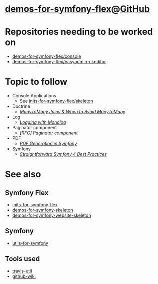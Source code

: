 # [demos-for-symfony-flex](https://demos-for-symfony-flex.github.io)@[GitHub](https://github.com/demos-for-symfony-flex)

# Repositories needing to be worked on
* [demos-for-symfony-flex/console](https://github.com/demos-for-symfony-flex/console)
* [demos-for-symfony-flex/easyadmin-ckeditor](https://github.com/demos-for-symfony-flex/easyadmin-ckeditor)

# Topic to follow
* Console Applications
  * See [inits-for-symfony-flex/skeleton](https://github.com/inits-for-symfony-flex/skeleton)
* Doctrine
  * [*ManyToMany Joins & When to Avoid ManyToMany*](https://knpuniversity.com/screencast/doctrine-relations/many-to-many-joins)
* Log
  * [*Logging with Monolog*](https://medium.com/@antonlytvynov/symfony-logs-with-monolog-1da3a2a6eb6a)
* Paginator component
  * [*[RFC] Paginator component*](https://github.com/symfony/symfony/issues/27276)
* PDF
  * [*PDF Generation in Symfony*](https://medium.com/@endroid/pdf-generation-in-symfony-3080702353b)
* Symfony
  * [*Straightforward Symfony 4 Best Practices*](https://medium.com/@smaine.milianni/straightforward-symfony-4-best-practices-e6d1b3c0a9dd)

# See also
## Symfony Flex
* [inits-for-symfony-flex](https://inits-for-symfony-flex.github.io)
* [demos-for-symfony-skeleton](https://demos-for-symfony-skeleton.github.io)
* [demos-for-symfony-website-skeleton](https://demos-for-symfony-website-skeleton.github.io)

## Symfony
* [utils-for-symfony](https://utils-for-symfony.github.io)

## Tools used
* [travis-util](https://travis-util.github.io/)
* [github-wiki](https://github-wiki.github.io/)
